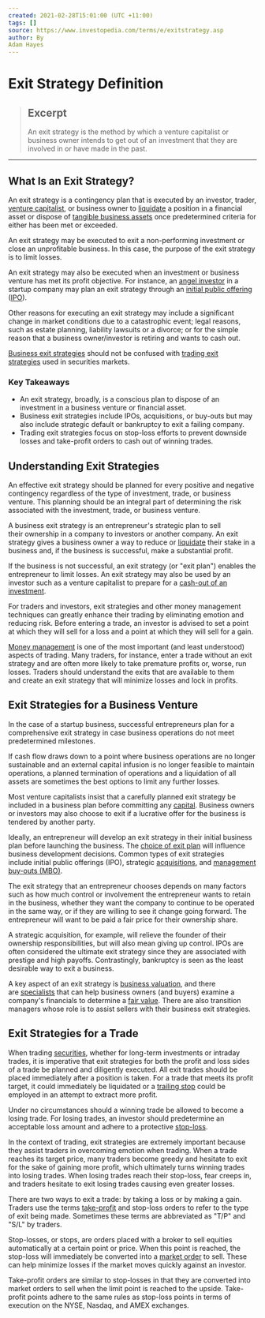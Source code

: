 ```yaml
---
created: 2021-02-28T15:01:00 (UTC +11:00)
tags: []
source: https://www.investopedia.com/terms/e/exitstrategy.asp
author: By
Adam Hayes
---
```


# Exit Strategy Definition

> ## Excerpt
> An exit strategy is the method by which a venture capitalist or business owner intends to get out of an investment that they are involved in or have made in the past.

---
## What Is an Exit Strategy?

An exit strategy is a contingency plan that is executed by an investor, trader, [venture capitalist](https://www.investopedia.com/terms/v/venturecapitalist.asp), or business owner to [liquidate](https://www.investopedia.com/terms/l/liquidate.asp) a position in a financial asset or dispose of [tangible business assets](https://www.investopedia.com/terms/t/tangibleasset.asp) once predetermined criteria for either has been met or exceeded.

An exit strategy may be executed to exit a non-performing investment or close an unprofitable business. In this case, the purpose of the exit strategy is to limit losses.

An exit strategy may also be executed when an investment or business venture has met its profit objective. For instance, an [angel investor](https://www.investopedia.com/terms/a/angelinvestor.asp) in a startup company may plan an exit strategy through an [initial public offering](https://www.investopedia.com/terms/i/ipo.asp) ([IPO](https://www.investopedia.com/terms/i/ipo.asp)).

Other reasons for executing an exit strategy may include a significant change in market conditions due to a catastrophic event; legal reasons, such as estate planning, liability lawsuits or a divorce; or for the simple reason that a business owner/investor is retiring and wants to cash out.

[Business exit strategies](https://www.investopedia.com/terms/b/business-exit-strategy.asp) should not be confused with [trading exit strategies](https://www.investopedia.com/investing/understanding-exit-strategies/) used in securities markets.

### Key Takeaways

-   An exit strategy, broadly, is a conscious plan to dispose of an investment in a business venture or financial asset.
-   Business exit strategies include IPOs, acquisitions, or buy-outs but may also include strategic default or bankruptcy to exit a failing company.
-   Trading exit strategies focus on stop-loss efforts to prevent downside losses and take-profit orders to cash out of winning trades.

## Understanding Exit Strategies

An effective exit strategy should be planned for every positive and negative contingency regardless of the type of investment, trade, or business venture. This planning should be an integral part of determining the risk associated with the investment, trade, or business venture.

A business exit strategy is an entrepreneur's strategic plan to sell their ownership in a company to investors or another company. An exit strategy gives a business owner a way to reduce or [liquidate](https://www.investopedia.com/terms/l/liquidate.asp) their stake in a business and, if the business is successful, make a substantial profit.

If the business is not successful, an exit strategy (or "exit plan") enables the entrepreneur to limit losses. An exit strategy may also be used by an investor such as a venture capitalist to prepare for a [cash-out of an investment](https://www.investopedia.com/ask/answers/05/shortvsput.asp).

For traders and investors, exit strategies and other money management techniques can greatly enhance their trading by eliminating emotion and reducing risk. Before entering a trade, an investor is advised to set a point at which they will sell for a loss and a point at which they will sell for a gain.

[Money management](https://www.investopedia.com/terms/m/moneymanagement.asp) is one of the most important (and least understood) aspects of trading. Many traders, for instance, enter a trade without an exit strategy and are often more likely to take premature profits or, worse, run losses. Traders should understand the exits that are available to them and create an exit strategy that will minimize losses and lock in profits.

## Exit Strategies for a Business Venture

In the case of a startup business, successful entrepreneurs plan for a comprehensive exit strategy in case business operations do not meet predetermined milestones.

If cash flow draws down to a point where business operations are no longer sustainable and an external capital infusion is no longer feasible to maintain operations, a planned termination of operations and a liquidation of all assets are sometimes the best options to limit any further losses.

Most venture capitalists insist that a carefully planned exit strategy be included in a business plan before committing any [capital](https://www.investopedia.com/terms/c/capital.asp). Business owners or investors may also choose to exit if a lucrative offer for the business is tendered by another party.

Ideally, an entrepreneur will develop an exit strategy in their initial business plan before launching the business. The [choice of exit plan](https://www.investopedia.com/terms/e/exit-option.asp) will influence business development decisions. Common types of exit strategies include initial public offerings (IPO), strategic [acquisitions](https://www.investopedia.com/terms/a/acquisition.asp), and [management buy-outs (MBO)](https://www.investopedia.com/terms/m/mbo.asp).

The exit strategy that an entrepreneur chooses depends on many factors such as how much control or involvement the entrepreneur wants to retain in the business, whether they want the company to continue to be operated in the same way, or if they are willing to see it change going forward. The entrepreneur will want to be paid a fair price for their ownership share.

A strategic acquisition, for example, will relieve the founder of their ownership responsibilities, but will also mean giving up control. IPOs are often considered the ultimate exit strategy since they are associated with prestige and high payoffs. Contrastingly, bankruptcy is seen as the least desirable way to exit a business.

A key aspect of an exit strategy is [business valuation](https://www.investopedia.com/terms/b/business-valuation.asp), and there are [specialists](https://www.nacva.com/) that can help business owners (and buyers) examine a company's financials to determine a [fair value](https://www.investopedia.com/terms/f/fairvalue.asp). There are also transition managers whose role is to assist sellers with their business exit strategies.

## Exit Strategies for a Trade

When trading [securities](https://www.investopedia.com/terms/s/security.asp), whether for long-term investments or intraday trades, it is imperative that exit strategies for both the profit and loss sides of a trade be planned and diligently executed. All exit trades should be placed immediately after a position is taken. For a trade that meets its profit target, it could immediately be liquidated or a [trailing stop](https://www.investopedia.com/terms/t/trailingstop.asp) could be employed in an attempt to extract more profit.

Under no circumstances should a winning trade be allowed to become a losing trade. For losing trades, an investor should predetermine an acceptable loss amount and adhere to a protective [stop-loss](https://www.investopedia.com/terms/s/stop-lossorder.asp).

In the context of trading, exit strategies are extremely important because they assist traders in overcoming emotion when trading. When a trade reaches its target price, many traders become greedy and hesitate to exit for the sake of gaining more profit, which ultimately turns winning trades into losing trades. When losing trades reach their stop-loss, fear creeps in, and traders hesitate to exit losing trades causing even greater losses.

There are two ways to exit a trade: by taking a loss or by making a gain. Traders use the terms [take-profit](https://www.investopedia.com/terms/t/take-profitorder.asp) and stop-loss orders to refer to the type of exit being made. Sometimes these terms are abbreviated as "T/P" and "S/L" by traders.

Stop-losses, or stops, are orders placed with a broker to sell equities automatically at a certain point or price. When this point is reached, the stop-loss will immediately be converted into a [market order](https://www.investopedia.com/terms/m/marketorder.asp) to sell. These can help minimize losses if the market moves quickly against an investor.

Take-profit orders are similar to stop-losses in that they are converted into market orders to sell when the limit point is reached to the upside. Take-profit points adhere to the same rules as stop-loss points in terms of execution on the NYSE, Nasdaq, and AMEX exchanges.
